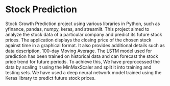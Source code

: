 # Stock Prediction
Stock Growth Prediction project using various libraries in Python, such as yfinance, pandas, numpy, keras, and streamlit. This project aimed to analyze the stock data of a particular company and predict its future stock prices. The application displays the closing price of the chosen stock against time in a graphical format. It also provides additional details such as data description, 100-day Moving Average. The LSTM model used for prediction has been trained on historical data and can forecast the stock price trend for future periods. To achieve this, We have preprocessed the data by scaling it using the MinMaxScaler and split it into training and testing sets. We have used a deep neural network model trained using the Keras library to predict future stock prices.
